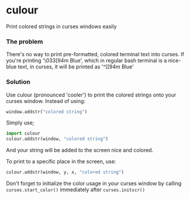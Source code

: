 # culour
Print colored strings in curses windows easily

### The problem
There's no way to print pre-formatted, colored terminal text into curses.
If you're printing '\033[94m Blue', which in regular bash terminal is a nice-blue text,
in curses, it will be printed as '^[[94m Blue'

### Solution
Use culour (pronounced 'cooler') to print the colored strings onto your curses window.
Instead of using:
```python
window.addstr("colored string")
```
Simply use;
```python
import culour
culour.addstr(window, "colored string")
```

And your string will be added to the screen nice and colored.

To print to a specific place in the screen, use:
```python
culour.addstr(window, y, x, "colored string")
```

Don't forget to initialize the color usage in your curses window by calling ```curses.start_color()``` immediately after ```curses.initscr()```
